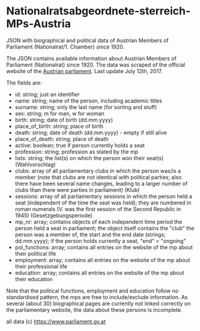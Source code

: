 # Nationalratsabgeordnete-sterreich-MPs-Austria
JSON with biographical and political data of Austrian Members of Parliament (Nationalrat/1. Chamber) since 1920.

The JSON contains available information about Austrian Members of Parliament (Nationalrat) since 1920. The data was scraped of the official website of the [Austrian parliament](https://www.parlament.gv.at). Last update July 12th, 2017.

The fields are:

* id: string; just an identifier
* name: string; name of the person, including academic titles
* surname: string; only the last name (for sorting and stuff)
* sex: string; m for man, w for woman
* birth: string; date of birth (dd.mm.yyyy)
* place_of_birth: string; place of birth
* death: string; date of death (dd.mm.yyyy) - empty if still alive
* place_of_death: string; place of death
* active: boolean; true if person currently holds a seat
* profession: string; profession as stated by the mp
* lists: string; the list(s) on which the person won their seat(s) (Wahlvorschlag)
* clubs: array of all parliamentary clubs in which the person was/is a member (note that clubs are not identical with political parties; also there have been several name changes, leading to a larger number of clubs than there were parties in parliament) (Klub)
* sessions: array of all parliamentary sessions in which the person held a seat (independent of the time the seat was held); they are numbered in roman numerals (V. was the first session of the Second Republic in 1945) (Gesetzgebungsperiode)
* mp_nr: array; contains objects of each independent time period the person held a seat in parliament; the object itself contains the "club" the person was a member of, the start and the end date (strings; dd.mm.yyyy); if the person holds currently a seat, "end" = "ongoing"
* pol_functions: array; contains all entries on the website of the mp about their political life
* employment: array; contains all entries on the website of the mp about their professional life
* education: array; contains all entries on the website of the mp about their education

Note that the political functions, employment and education follow no standardised pattern, the mps are free to include/exclude information. As several (about 30) biographical pages are currently not linked correctly on the parliamentary website, the data about these persons is incomplete.

all data (c) https://www.parliament.gv.at
